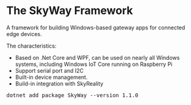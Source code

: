# The SkyWay Framework  

A framework for building Windows-based gateway apps for connected edge devices.

The characteristics:

* Based on .Net Core and WPF, can be used on nearly all Windows systems, including Windows IoT Core running on Raspberry Pi 
* Support serial port and I2C
* Built-in device management.
* Build-in integration with SkyReality 

<pre>
dotnet add package SkyWay --version 1.1.0
</pre>

